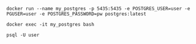 `docker run --name my_postgres -p 5435:5435 -e POSTGRES_USER=user -e PGUSER=user -e POSTGRES_PASSWORD=pw postgres:latest`

`docker exec -it my_postgres bash`

`psql -U user`